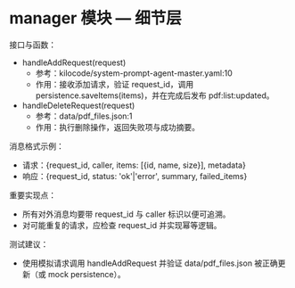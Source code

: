# manager 模块 — 细节层

接口与函数：
- handleAddRequest(request)
  - 参考：kilocode/system-prompt-agent-master.yaml:10
  - 作用：接收添加请求，验证 request_id，调用 persistence.saveItems(items)，并在完成后发布 pdf:list:updated。
- handleDeleteRequest(request)
  - 参考：data/pdf_files.json:1
  - 作用：执行删除操作，返回失败项与成功摘要。

消息格式示例：
- 请求：{request_id, caller, items: [{id, name, size}], metadata}
- 响应：{request_id, status: 'ok'|'error', summary, failed_items}

重要实现点：
- 所有对外消息均要带 request_id 与 caller 标识以便可追溯。
- 对可能重复的请求，应检查 request_id 并实现幂等逻辑。

测试建议：
- 使用模拟请求调用 handleAddRequest 并验证 data/pdf_files.json 被正确更新（或 mock persistence）。